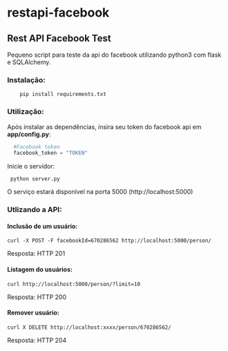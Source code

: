 # restapi-facebook
## Rest API Facebook Test

Pequeno script para teste da api do facebook utilizando python3 com flask e SQLAlchemy.

### Instalação:
```shell
    pip install requirements.txt
```
### Utilização:

  Após instalar as dependências, insira seu token do facebook api em
  **app/config.py**:

  ```python
    #Facebook token
    facebook_token = "TOKEN"
  ```

  Inicie o servidor:

  ```shell
   python server.py
  ```

O serviço estará disponível na porta 5000 (http://localhost:5000)

### Utlizando a API:

#### Inclusão de um usuário:

```shell
curl -X POST ­-F facebookId=670286562 http://localhost:5000/person/
```
Resposta: HTTP 201

#### Listagem do usuários:

```shell
curl http://localhost:5000/person/?limit=10
```
Resposta: HTTP 200

#### Remover usuário:

```shell
curl ­X DELETE http://localhost:xxxx/person/670286562/
```

Resposta: HTTP 204
